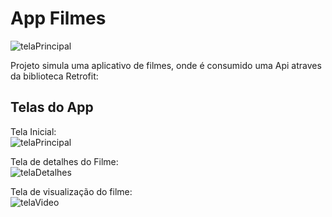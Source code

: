 # App Filmes

![telaPrincipal](https://github.com/user-attachments/assets/36d71f3d-3a23-4d71-96cf-07c818840339)

Projeto simula uma aplicativo de filmes, onde é consumido uma Api atraves da biblioteca Retrofit:<br>

## Telas do App
Tela Inicial:<br>
![telaPrincipal](https://github.com/user-attachments/assets/36d71f3d-3a23-4d71-96cf-07c818840339)

Tela de detalhes do Filme:<br>
![telaDetalhes](https://github.com/user-attachments/assets/f29d1a14-60f1-45ac-bf48-3dd41d3ef783)

Tela de visualização do filme:<br>
![telaVideo](https://github.com/user-attachments/assets/24d9fef5-768d-47b9-9d68-ae9a5a5f83f5)


